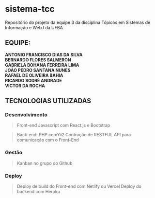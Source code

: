 # sistema-tcc
Repositório do projeto da equipe 3 da disciplina Tópicos em Sistemas de Informação e Web I da UFBA

## EQUIPE:<br>

**ANTONIO FRANCISCO DIAS DA SILVA**<br>
**BERNARDO FLORES SALMERON**<br>
**GABRIELA BOHANA FERREIRA LIMA**<br>
**JOÃO PEDRO SANTANA NUNES**<br>
**RAFAEL DE OLIVEIRA BAHIA**<br>
**RICARDO SODRÉ ANDRADE**<br>
**VICTOR DA ROCHA**<br>


## TECNOLOGIAS UTILIZADAS

### Desenvolvimento

> Front-end 
> Javascript com React.js e Bootstrap 

> Back-end: 
> PHP comYii2
> Contrução de RESTFUL API para comunicação com o Front-End


### Gestão

> Kanban no grupo do Github

### Deploy

> Deploy de build do Front-end com Netlify ou Vercel
> Deploy do backend com Heroku

